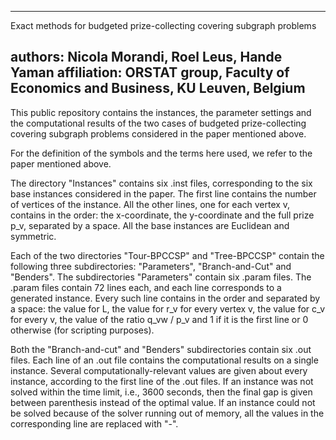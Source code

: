 ---------------------------------------------------------------------------------------------------------------
Exact methods for budgeted prize-collecting covering subgraph problems

authors: Nicola Morandi, Roel Leus, Hande Yaman
affiliation: ORSTAT group, Faculty of Economics and Business, KU Leuven, Belgium
---------------------------------------------------------------------------------------------------------------

This public repository contains the instances, the parameter settings and the computational results
of the two cases of budgeted prize-collecting covering subgraph problems considered in the paper mentioned above.

For the definition of the symbols and the terms here used, we refer to the paper mentioned above.

The directory "Instances" contains six .inst files, corresponding to the six base instances considered in the paper.
The first line contains the number of vertices of the instance. All the other lines, one for each vertex v, contains
in the order: the x-coordinate, the y-coordinate and the full prize p_v, separated by a space. All the base instances
are Euclidean and symmetric.

Each of the two directories "Tour-BPCCSP" and "Tree-BPCCSP" contain the following three subdirectories: "Parameters",
"Branch-and-Cut" and "Benders". The subdirectories "Parameters" contain six .param files. The .param files contain 72
lines each, and each line corresponds to a generated instance. Every such line contains in the order and separated
by a space: the value for L, the value for r_v for every vertex v, the value for c_v for every v, the value of the ratio
q_vw / p_v and 1 if it is the first line or 0 otherwise (for scripting purposes).

Both the "Branch-and-cut" and "Benders" subdirectories contain six .out files. Each line of an .out file contains the
computational results on a single instance. Several computationally-relevant values are given about every instance,
according to the first line of the .out files. If an instance was not solved within the time limit, i.e., 3600 seconds,
then the final gap is given between parenthesis instead of the optimal value. If an instance could not be solved because
of the solver running out of memory, all the values in the corresponding line are replaced with "-".
